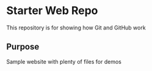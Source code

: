 # Starter Web Repo

This repository is for showing how Git and GitHub work

## Purpose  

Sample website with plenty of files for demos